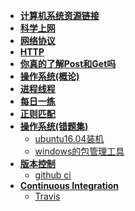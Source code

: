 <!--
 * @Descripttion: 
 * @version: 
 * @Author: suckson
 * @Date: 2019-04-02 12:06:29
 * @LastEditors  : suckson
 * @LastEditTime : 2020-01-15 22:38:35
 -->
- [**计算机系统资源链接**](sysdoc/src/ziyuan.md)
- [**科学上网**](sysdoc/vpn/vpn.md)
- [**网络协议**](sysdoc/src/http.md)
- [**HTTP**](sysdoc/src/http.md)
- [**你真的了解Post和Get吗**](sysdoc/networkprotocol/postorget.md)
- [**操作系统(概论)**](sysdoc/src/sys.md)
- [**进程线程**](sysdoc/src/thread.md)
- [**每日一练**](sysdoc/src/everyDay.md)
- [**正则匹配**](sysdoc/src/regular-epression.md)
- [**操作系统(错题集)**](sysdoc/src/syscuotiji.md)
    - [ubuntu16.04装机](sysdoc/src/ubuntu16.md)
    - [windows的包管理工具](sysdoc/src/window_package.md)
- [**版本控制**](#)
  - [github ci](sysdoc/src/gitci.md)
- [**Continuous Integration**](sysdoc/continuous-integration/travis.md)
  - [Travis](sysdoc/continuous-integration/travis.md)

